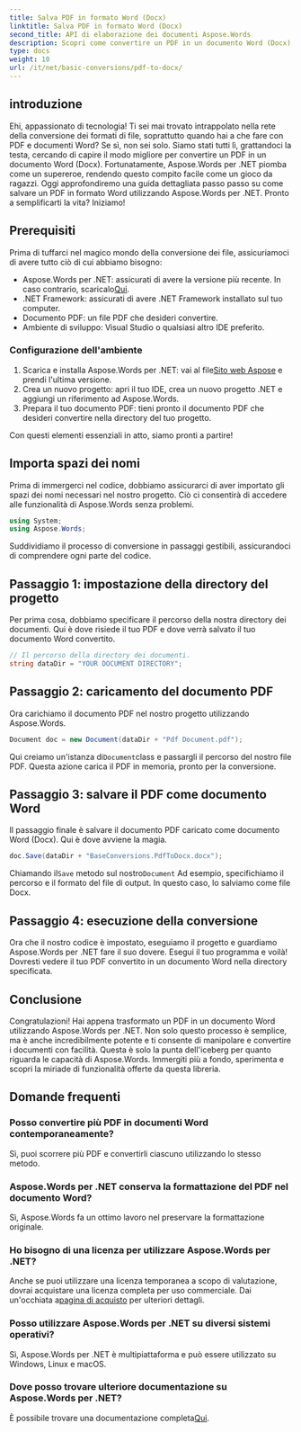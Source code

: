 ```yaml
---
title: Salva PDF in formato Word (Docx)
linktitle: Salva PDF in formato Word (Docx)
second_title: API di elaborazione dei documenti Aspose.Words
description: Scopri come convertire un PDF in un documento Word (Docx) utilizzando Aspose.Words per .NET in questa guida dettagliata passo passo. Perfetto per gli sviluppatori.
type: docs
weight: 10
url: /it/net/basic-conversions/pdf-to-docx/
---
```

## introduzione

Ehi, appassionato di tecnologia! Ti sei mai trovato intrappolato nella rete della conversione dei formati di file, soprattutto quando hai a che fare con PDF e documenti Word? Se sì, non sei solo. Siamo stati tutti lì, grattandoci la testa, cercando di capire il modo migliore per convertire un PDF in un documento Word (Docx). Fortunatamente, Aspose.Words per .NET piomba come un supereroe, rendendo questo compito facile come un gioco da ragazzi. Oggi approfondiremo una guida dettagliata passo passo su come salvare un PDF in formato Word utilizzando Aspose.Words per .NET. Pronto a semplificarti la vita? Iniziamo!

## Prerequisiti

Prima di tuffarci nel magico mondo della conversione dei file, assicuriamoci di avere tutto ciò di cui abbiamo bisogno:

-  Aspose.Words per .NET: assicurati di avere la versione più recente. In caso contrario, scaricalo[Qui](https://releases.aspose.com/words/net/).
- .NET Framework: assicurati di avere .NET Framework installato sul tuo computer.
- Documento PDF: un file PDF che desideri convertire.
- Ambiente di sviluppo: Visual Studio o qualsiasi altro IDE preferito.

### Configurazione dell'ambiente

1.  Scarica e installa Aspose.Words per .NET: vai al file[Sito web Aspose](https://releases.aspose.com/words/net/) e prendi l'ultima versione.
2. Crea un nuovo progetto: apri il tuo IDE, crea un nuovo progetto .NET e aggiungi un riferimento ad Aspose.Words.
3. Prepara il tuo documento PDF: tieni pronto il documento PDF che desideri convertire nella directory del tuo progetto.

Con questi elementi essenziali in atto, siamo pronti a partire!

## Importa spazi dei nomi

Prima di immergerci nel codice, dobbiamo assicurarci di aver importato gli spazi dei nomi necessari nel nostro progetto. Ciò ci consentirà di accedere alle funzionalità di Aspose.Words senza problemi.

```csharp
using System;
using Aspose.Words;
```

Suddividiamo il processo di conversione in passaggi gestibili, assicurandoci di comprendere ogni parte del codice.

## Passaggio 1: impostazione della directory del progetto

Per prima cosa, dobbiamo specificare il percorso della nostra directory dei documenti. Qui è dove risiede il tuo PDF e dove verrà salvato il tuo documento Word convertito.

```csharp
// Il percorso della directory dei documenti.
string dataDir = "YOUR DOCUMENT DIRECTORY";
```

## Passaggio 2: caricamento del documento PDF

Ora carichiamo il documento PDF nel nostro progetto utilizzando Aspose.Words.

```csharp
Document doc = new Document(dataDir + "Pdf Document.pdf");
```

 Qui creiamo un'istanza di`Document`class e passargli il percorso del nostro file PDF. Questa azione carica il PDF in memoria, pronto per la conversione.

## Passaggio 3: salvare il PDF come documento Word

Il passaggio finale è salvare il documento PDF caricato come documento Word (Docx). Qui è dove avviene la magia.

```csharp
doc.Save(dataDir + "BaseConversions.PdfToDocx.docx");
```

 Chiamando il`Save` metodo sul nostro`Document` Ad esempio, specifichiamo il percorso e il formato del file di output. In questo caso, lo salviamo come file Docx.

## Passaggio 4: esecuzione della conversione

Ora che il nostro codice è impostato, eseguiamo il progetto e guardiamo Aspose.Words per .NET fare il suo dovere. Esegui il tuo programma e voilà! Dovresti vedere il tuo PDF convertito in un documento Word nella directory specificata.

## Conclusione

Congratulazioni! Hai appena trasformato un PDF in un documento Word utilizzando Aspose.Words per .NET. Non solo questo processo è semplice, ma è anche incredibilmente potente e ti consente di manipolare e convertire i documenti con facilità. Questa è solo la punta dell'iceberg per quanto riguarda le capacità di Aspose.Words. Immergiti più a fondo, sperimenta e scopri la miriade di funzionalità offerte da questa libreria.

## Domande frequenti

### Posso convertire più PDF in documenti Word contemporaneamente?
Sì, puoi scorrere più PDF e convertirli ciascuno utilizzando lo stesso metodo.

### Aspose.Words per .NET conserva la formattazione del PDF nel documento Word?
Sì, Aspose.Words fa un ottimo lavoro nel preservare la formattazione originale.

### Ho bisogno di una licenza per utilizzare Aspose.Words per .NET?
 Anche se puoi utilizzare una licenza temporanea a scopo di valutazione, dovrai acquistare una licenza completa per uso commerciale. Dai un'occhiata a[pagina di acquisto](https://purchase.aspose.com/buy) per ulteriori dettagli.

### Posso utilizzare Aspose.Words per .NET su diversi sistemi operativi?
Sì, Aspose.Words per .NET è multipiattaforma e può essere utilizzato su Windows, Linux e macOS.

### Dove posso trovare ulteriore documentazione su Aspose.Words per .NET?
 È possibile trovare una documentazione completa[Qui](https://reference.aspose.com/words/net/).